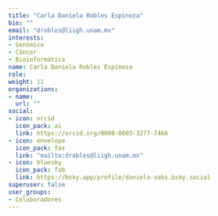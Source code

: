 ```yaml
---
title: "Carla Daniela Robles Espinoza"
bio: ""
email: "drobles@liigh.unam.mx"
interests:
- Genómica
- Cáncer
- Bioinformática
name: Carla Daniela Robles Espinoza
role:
weight: 11
organizations:
- name: 
  url: ""
social:
- icon: orcid
  icon_pack: ai
  link: https://orcid.org/0000-0003-3277-7466
- icon: envelope
  icon_pack: fas
  link: "mailto:drobles@liigh.unam.mx"
- icon: bluesky
  icon_pack: fab
  link: https://bsky.app/profile/daniela-oaks.bsky.social
superuser: false
user_groups:
- Colaboradores
---
```

